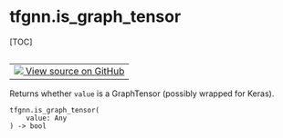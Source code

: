 <!-- lint-g3mark -->

# tfgnn.is_graph_tensor

[TOC]

<!-- Insert buttons and diff -->

<table class="tfo-notebook-buttons tfo-api nocontent" align="left">
<td>
  <a target="_blank" href="https://github.com/tensorflow/gnn/tree/master/tensorflow_gnn/graph/graph_tensor_ops.py#L405-L407">
    <img src="https://www.tensorflow.org/images/GitHub-Mark-32px.png" />
    View source on GitHub
  </a>
</td>
</table>

Returns whether `value` is a GraphTensor (possibly wrapped for Keras).

<pre class="devsite-click-to-copy prettyprint lang-py tfo-signature-link">
<code>tfgnn.is_graph_tensor(
    value: Any
) -> bool
</code></pre>

<!-- Placeholder for "Used in" -->
